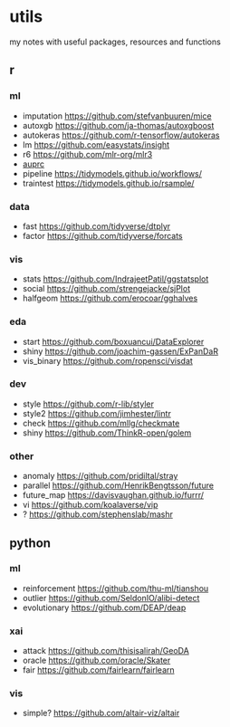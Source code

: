 # utils

my notes with useful packages, resources and functions

## r

### ml

- imputation https://github.com/stefvanbuuren/mice
- autoxgb https://github.com/ja-thomas/autoxgboost
- autokeras https://github.com/r-tensorflow/autokeras
- lm https://github.com/easystats/insight
- r6 https://github.com/mlr-org/mlr3
- [auprc](https://stats.stackexchange.com/questions/10501/calculating-aupr-in-r)
- pipeline https://tidymodels.github.io/workflows/
- traintest https://tidymodels.github.io/rsample/

### data

- fast https://github.com/tidyverse/dtplyr
- factor https://github.com/tidyverse/forcats

### vis

- stats https://github.com/IndrajeetPatil/ggstatsplot
- social https://github.com/strengejacke/sjPlot
- halfgeom https://github.com/erocoar/gghalves

### eda

- start https://github.com/boxuancui/DataExplorer
- shiny https://github.com/joachim-gassen/ExPanDaR
- vis_binary https://github.com/ropensci/visdat

### dev

- style https://github.com/r-lib/styler
- style2 https://github.com/jimhester/lintr
- check https://github.com/mllg/checkmate
- shiny https://github.com/ThinkR-open/golem

### other

- anomaly https://github.com/pridiltal/stray
- parallel https://github.com/HenrikBengtsson/future
- future_map https://davisvaughan.github.io/furrr/ 
- vi https://github.com/koalaverse/vip
- ? https://github.com/stephenslab/mashr

## python

### ml

- reinforcement https://github.com/thu-ml/tianshou
- outlier https://github.com/SeldonIO/alibi-detect
- evolutionary https://github.com/DEAP/deap

### xai

- attack https://github.com/thisisalirah/GeoDA
- oracle https://github.com/oracle/Skater
- fair https://github.com/fairlearn/fairlearn

### vis

- simple? https://github.com/altair-viz/altair
